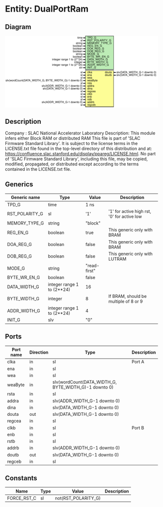 # Entity: DualPortRam

## Diagram

![Diagram](DualPortRam.svg "Diagram")
## Description

Company    : SLAC National Accelerator Laboratory
Description: This module infers either Block RAM or distributed RAM
This file is part of 'SLAC Firmware Standard Library'.
It is subject to the license terms in the LICENSE.txt file found in the
top-level directory of this distribution and at:
   https://confluence.slac.stanford.edu/display/ppareg/LICENSE.html.
No part of 'SLAC Firmware Standard Library', including this file,
may be copied, modified, propagated, or distributed except according to
the terms contained in the LICENSE.txt file.
## Generics

| Generic name   | Type                       | Value        | Description                                 |
| -------------- | -------------------------- | ------------ | ------------------------------------------- |
| TPD_G          | time                       | 1 ns         |                                             |
| RST_POLARITY_G | sl                         | '1'          | '1' for active high rst, '0' for active low |
| MEMORY_TYPE_G  | string                     | "block"      |                                             |
| REG_EN_G       | boolean                    | true         | This generic only with BRAM                 |
| DOA_REG_G      | boolean                    | false        | This generic only with BRAM                 |
| DOB_REG_G      | boolean                    | false        | This generic only with LUTRAM               |
| MODE_G         | string                     | "read-first" |                                             |
| BYTE_WR_EN_G   | boolean                    | false        |                                             |
| DATA_WIDTH_G   | integer range 1 to (2**24) | 16           |                                             |
| BYTE_WIDTH_G   | integer                    | 8            | If BRAM, should be multiple of 8 or 9       |
| ADDR_WIDTH_G   | integer range 1 to (2**24) | 4            |                                             |
| INIT_G         | slv                        | "0"          |                                             |
## Ports

| Port name | Direction | Type                                                  | Description |
| --------- | --------- | ----------------------------------------------------- | ----------- |
| clka      | in        | sl                                                    | Port A      |
| ena       | in        | sl                                                    |             |
| wea       | in        | sl                                                    |             |
| weaByte   | in        | slv(wordCount(DATA_WIDTH_G, BYTE_WIDTH_G)-1 downto 0) |             |
| rsta      | in        | sl                                                    |             |
| addra     | in        | slv(ADDR_WIDTH_G-1 downto 0)                          |             |
| dina      | in        | slv(DATA_WIDTH_G-1 downto 0)                          |             |
| douta     | out       | slv(DATA_WIDTH_G-1 downto 0)                          |             |
| regcea    | in        | sl                                                    |             |
| clkb      | in        | sl                                                    | Port B      |
| enb       | in        | sl                                                    |             |
| rstb      | in        | sl                                                    |             |
| addrb     | in        | slv(ADDR_WIDTH_G-1 downto 0)                          |             |
| doutb     | out       | slv(DATA_WIDTH_G-1 downto 0)                          |             |
| regceb    | in        | sl                                                    |             |
## Constants

| Name        | Type | Value                | Description |
| ----------- | ---- | -------------------- | ----------- |
| FORCE_RST_C | sl   |  not(RST_POLARITY_G) |             |
